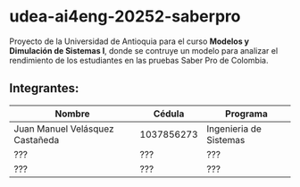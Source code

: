 # **udea-ai4eng-20252-saberpro**
Proyecto de la Universidad de Antioquia para el curso **Modelos y Dimulación de Sistemas I**, donde se contruye un modelo para analizar el rendimiento de los estudiantes en las pruebas Saber Pro de Colombia.
## **Integrantes:**
|Nombre|Cédula|Programa|
|--------|--------|----------|
|Juan Manuel Velásquez Castañeda|1037856273|Ingenieria de Sistemas|
|??? |??? |??? |
|??? |??? |??? |